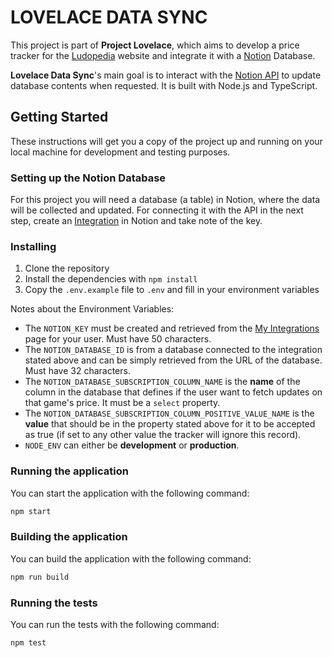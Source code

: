 # LOVELACE DATA SYNC

This project is part of **Project Lovelace**, which aims to develop a price tracker for the [Ludopedia](https://ludopedia.com.br/) website and integrate it with a [Notion](https://www.notion.so) Database.

**Lovelace Data Sync**'s main goal is to interact with the [Notion API](https://developers.notion.com/) to update database contents when requested. It is built with Node.js and TypeScript.

## Getting Started

These instructions will get you a copy of the project up and running on your local machine for development and testing purposes.

### Setting up the Notion Database

For this project you will need a database (a table) in Notion, where the data will be collected and updated. For connecting it with the API in the next step, create an [Integration](https://www.notion.so/my-integrations) in Notion and take note of the key.

### Installing

1. Clone the repository
2. Install the dependencies with `npm install`
3. Copy the `.env.example` file to `.env` and fill in your environment variables

Notes about the Environment Variables:

- The `NOTION_KEY` must be created and retrieved from the [My Integrations](https://www.notion.so/my-integrations) page for your user. Must have 50 characters.
- The `NOTION_DATABASE_ID` is from a database connected to the integration stated above and can be simply retrieved from the URL of the database. Must have 32 characters.
- The `NOTION_DATABASE_SUBSCRIPTION_COLUMN_NAME` is the **name** of the column in the database that defines if the user want to fetch updates on that game's price. It must be a `select` property.
- The `NOTION_DATABASE_SUBSCRIPTION_COLUMN_POSITIVE_VALUE_NAME` is the **value** that should be in the property stated above for it to be accepted as true (if set to any other value the tracker will ignore this record).
- `NODE_ENV` can either be **development** or **production**.

### Running the application

You can start the application with the following command:

```sh
npm start
```

### Building the application

You can build the application with the following command:

```sh
npm run build
```

### Running the tests

You can run the tests with the following command:

```sh
npm test
```
